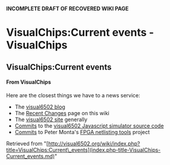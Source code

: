 **INCOMPLETE DRAFT OF RECOVERED WIKI PAGE**

# VisualChips:Current events - VisualChips

## VisualChips:Current events

#### From VisualChips

Here are the closest things we have to a news service:

- The [visual6502 blog](http://blog.visual6502.org/)
- The [Recent Changes](index.php-title-Special-RecentChanges.md) page on this wiki
- The [visual6502 site](http://visual6502.org/) generally
- [Commits](https://github.com/trebonian/visual6502/commits/master) to the [visual6502 Javascript simulator source code](https://github.com/trebonian/visual6502)
- [Commits](https://github.com/pmonta/FPGA-netlist-tools/commits/master) to Peter Monta's [FPGA netlisting tools](https://github.com/pmonta/FPGA-netlist-tools) project

Retrieved from "[http://visual6502.org/wiki/index.php?title=VisualChips:Current\_events](index.php-title-VisualChips-Current_events.md)"

